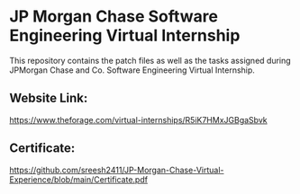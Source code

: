 # JP Morgan Chase Software Engineering Virtual Internship
This repository contains the patch files as well as the tasks assigned during JPMorgan Chase and Co. Software Engineering Virtual Internship.

## Website Link:
https://www.theforage.com/virtual-internships/R5iK7HMxJGBgaSbvk

## Certificate:
https://github.com/sreesh2411/JP-Morgan-Chase-Virtual-Experience/blob/main/Certificate.pdf
